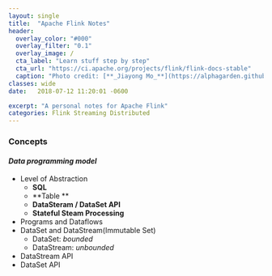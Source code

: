 ```yaml
---
layout: single
title:  "Apache Flink Notes"
header:
  overlay_color: "#000"
  overlay_filter: "0.1"
  overlay_image: /
  cta_label: "Learn stuff step by step"
  cta_url: "https://ci.apache.org/projects/flink/flink-docs-stable"
  caption: "Photo credit: [**_Jiayong Mo_**](https://alphagarden.github.io)"
classes: wide
date:   2018-07-12 11:20:01 -0600

excerpt: "A personal notes for Apache Flink"
categories: Flink Streaming Distributed
---
```


### Concepts 

#### *Data programming model*

* Level of Abstraction 
  * **SQL**
  * **Table **
  * **DataSteram / DataSet API**
  * **Stateful Steam Processing**
* Programs and Dataflows
* DataSet and DataStream(Immutable Set)
  * DataSet: *bounded*
  * DataStream: *unbounded*
* DataStream API 
* DataSet API